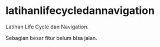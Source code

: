 # latihanlifecycledannavigation

Latihan Life Cycle dan Navigation.

Sebagian besar fitur belum bisa jalan.
